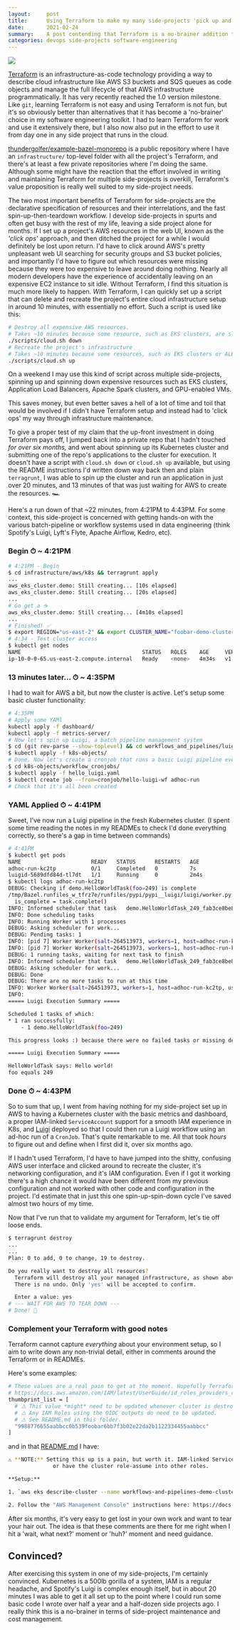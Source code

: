 ```yaml
---
layout:     post
title:      Using Terraform to make my many side-projects 'pick up and play'
date:       2021-02-24
summary:    A post contending that Terraform is a no-brainer addition to your side-project development toolkit. 
categories: devops side-projects software-engineering
---
```


![](/images/posts/using_tf_in_side_projects/new-side-project-distracted-bf-meme.jpg)

[Terraform](https://www.terraform.io/) is an infrastructure-as-code technology providing a way to describe cloud infrastructure like AWS S3 buckets and SQS queues as code objects and manage the full lifecycle of that AWS infrastructure programmatically. It has very recently reached the 1.0 version milestone. Like `git`, learning Terraform is not easy and using Terraform is not fun, but it's so obviously better than alternatives that it has become a 'no-brainer' choice in my software engineering toolkit. I had to learn Terraform for work and use it extensively there, but I also now also put in the effort to use it from day one in any side project that runs in the cloud. 

[thundergolfer/example-bazel-monorepo](https://github.com/thundergolfer/example-bazel-monorepo/tree/master/infrastructure) is a public repository where I have an `infrastructure/` top-level folder with all the project's Terraform, and there's at least a few private repositories where I'm doing the same. Although some might have the reaction that the effort involved in writing and maintaining Terraform for multiple side-projects is overkill, Terraform's value proposition is really well suited to my side-project needs.

The two most important benefits of Terraform for side-projects are the declarative specification of resources and their interrelations, and the fast spin-up-then-teardown workflow. I develop side-projects in spurts and often get busy with the rest of my life, leaving a side project alone for months. If I set up a project's AWS resources in the web UI, known as the *'click ops'* approach, and then ditched the project for a while I would definitely be lost upon return. I'd have to click around AWS's pretty unpleasant web UI searching for security groups and S3 bucket policies, and importantly I'd have to figure out which resources were missing because they were too expensive to leave around doing nothing. Nearly all modern developers have the experience of accidentally leaving on an expensive EC2 instance to sit idle. Without Terraform, I find this situation is much more likely to happen. *With* Terraform, I can quickly set up a script that can delete and recreate the project's entire cloud infrastructure setup in around 10 minutes, with essentially no effort. Such a script is used like this:

```bash
# Destroy all expensive AWS resources.
# Takes ~10 minutes because some resource, such as EKS clusters, are slow to delete.
./scripts/cloud.sh down
# Recreate the project's infrastructure
# Takes ~10 minutes because some resources, such as EKS clusters or ALBs, are slow to create.
./scripts/cloud.sh up
```

On a weekend I may use this kind of script across multiple side-projects, spinning up and spinning down expensive resources such as EKS clusters, Application Load Balancers, Apache Spark clusters, and GPU-enabled VMs. 

This saves money, but even better saves a hell of a lot of time and toil that would be involved if I didn't have Terraform setup and instead had to 'click ops' my way through infrastructure maintenance.

To give a proper test of my claim that the up-front investment in doing Terraform pays off, I jumped back into a private repo that I hadn't touched *for over six months,* and went about spinning up its Kubernetes cluster and submitting one of the repo's applications to the cluster for execution. It doesn't have a script with `cloud.sh down` or `cloud.sh up` available, but using the README instructions I'd written down way back then and plain `terragrunt`, I was able to spin up the cluster and run an application in just over 20 minutes, and 13 minutes of that was just waiting for AWS to create the resources. 🏎

Here's a run down of that ~22 minutes, from 4:21PM to 4:43PM. For some context, this side-project is concerned with getting hands-on with the various batch-pipeline or workflow systems used in data engineering (think Spotify's Luigi, Lyft's Flyte, Apache Airflow, Kedro, etc). 

### Begin ⏱  ~ **4:21PM**

```bash
# 4:21PM - Begin
$ cd infrastructure/aws/k8s && terragrunt apply
...
aws_eks_cluster.demo: Still creating... [10s elapsed]
aws_eks_cluster.demo: Still creating... [20s elapsed]
...
# Go get a ☕️
aws_eks_cluster.demo: Still creating... [4m10s elapsed]
...
# Finished! ✅
$ export REGION="us-east-2" && export CLUSTER_NAME="foobar-demo-cluster" && aws eks --region "${REGION}" update-kubeconfig --name ${CLUSTER_NAME}
# 4:34 - Test cluster access
$ kubectl get nodes
NAME                                      STATUS   ROLES    AGE     VERSION
ip-10-0-0-65.us-east-2.compute.internal   Ready    <none>   4m34s   v1.18.9-eks-d1db3c
```

### 13 minutes later... ⏱  ~ **4:35PM**

I had to wait for AWS a bit, but now the cluster is active. Let's setup some basic cluster functionality:

```bash
# 4:35PM
# Apply some YAMl
kubectl apply -f dashboard/
kubectl apply -f metrics-server/
# Now let's spin up Luigi, a batch pipeline management system
$ cd (git rev-parse --show-toplevel) && cd workflows_and_pipelines/luigi
$ kubectl apply -f k8s-objects/
# Done. Now let's create a cronjob that runs a basic Luigi pipeline every 15 mins
$ cd k8s-objects/workflow_cronjobs/
$ kubectl apply -f hello_luigi.yaml
$ kubectl create job --from=cronjob/hello-luigi-wf adhoc-run
# Check that it's all been created
```

### YAML Applied ⏱ ~ **4:41PM**

Sweet, I've now run a Luigi pipeline in the fresh Kubernetes cluster. (I spent some time reading the notes in my READMEs to check I'd done everything correctly, so there's a gap in time between commands)

```bash
# 4:41PM
$ kubectl get pods
NAME                      READY   STATUS      RESTARTS   AGE
adhoc-run-kc2tp           0/1     Completed   0          7s
luigid-5689dfd84d-tl7dt   1/1     Running     0          2m4s
$ kubectl logs adhoc-run-kc2tp
DEBUG: Checking if demo.HelloWorldTask(foo=249) is complete
/tmp/Bazel.runfiles_w_tfrz7e/runfiles/pypi/pypi__luigi/luigi/worker.py:409: UserWarning: Task demo.HelloWorldTask(foo=249) without outputs has no custom complete() method
  is_complete = task.complete()
INFO: Informed scheduler that task   demo.HelloWorldTask_249_fab3ce8be8   has status   PENDING
INFO: Done scheduling tasks
INFO: Running Worker with 1 processes
DEBUG: Asking scheduler for work...
DEBUG: Pending tasks: 1
INFO: [pid 7] Worker Worker(salt=264513973, workers=1, host=adhoc-run-kc2tp, username=root, pid=7) running   demo.HelloWorldTask(foo=249)
INFO: [pid 7] Worker Worker(salt=264513973, workers=1, host=adhoc-run-kc2tp, username=root, pid=7) done      demo.HelloWorldTask(foo=249)
DEBUG: 1 running tasks, waiting for next task to finish
INFO: Informed scheduler that task   demo.HelloWorldTask_249_fab3ce8be8   has status   DONE
DEBUG: Asking scheduler for work...
DEBUG: Done
DEBUG: There are no more tasks to run at this time
INFO: Worker Worker(salt=264513973, workers=1, host=adhoc-run-kc2tp, username=root, pid=7) was stopped. Shutting down Keep-Alive thread
INFO:
===== Luigi Execution Summary =====

Scheduled 1 tasks of which:
* 1 ran successfully:
    - 1 demo.HelloWorldTask(foo=249)

This progress looks :) because there were no failed tasks or missing dependencies

===== Luigi Execution Summary =====

HelloWorldTask says: Hello world!
foo equals 249
```

### Done ⏱ ~ **4:43PM**

So to sum that up, I went from having nothing for my side-project set up in AWS to having a Kubernetes cluster with the basic metrics and dashboard, a proper IAM-linked `ServiceAccount` support for a smooth IAM experience in K8s, and [Luigi](https://github.com/spotify/luigi) deployed so that I could then run a Luigi workflow using an ad-hoc run of a `CronJob`. That's quite remarkable to me. All that took *hours* to figure out and define when I first did it, over six months ago. 

If I hadn't used Terraform, I'd have to have jumped into the shitty, confusing AWS user interface and clicked around to recreate the cluster, it's networking configuration, and it's IAM configuration. Even if I got it working there's a high chance it would have been different from my previous configuration and not worked with other code and configuration in the project. I'd estimate that in just this one spin-up-spin-down cycle I've saved almost two hours of my time.

Now that I've run that to validate my argument for Terraform, let's tie off loose ends. 

```bash
$ terragrunt destroy
...
...
Plan: 0 to add, 0 to change, 19 to destroy.

Do you really want to destroy all resources?
  Terraform will destroy all your managed infrastructure, as shown above.
  There is no undo. Only 'yes' will be accepted to confirm.

  Enter a value: yes
# --- WAIT FOR AWS TO TEAR DOWN ---
# Done! 💯
```

### Complement your Terraform with good notes

Terraform cannot capture *everything* about your environment setup, so I aim to write down any non-trivial detail, either in comments around the Terraform or in READMEs. 

Here's some examples:

```bash
# These values are a real pain to get at the moment. Hopefully Terraform makes it easier in future.
# https://docs.aws.amazon.com/IAM/latest/UserGuide/id_roles_providers_create_oidc_verify-thumbprint.html
thumbprint_list = [
  # ⚠️ This value *might* need to be updated whenever cluster is destroyed and recreated.
  # ⚠️ Any IAM Roles using the OIDC outputs do need to be updated.
  # ⚠️ See README.md in this folder.
  "9988776655aabbcc0b539foobar6bb7f3b02e22da2b1122334455aabbcc"
] 
```

and in that [README.md](http://readme.md) I have:

```bash
⚠️ **NOTE:** Setting this up is a pain, but worth it. IAM-linked ServiceAccounts are much nicer to use than having the cluster role do _everything_
              or have the cluster role-assume into other roles.

**Setup:**           

1. `aws eks describe-cluster --name workflows-and-pipelines-demo-cluster --query "cluster.identity.oidc.issuer" --output text`

2. Follow the "AWS Management Console" instructions here: https://docs.aws.amazon.com/eks/latest/userguide/enable-iam-roles-for-service-accounts.html
```

After six months, it's very easy to get lost in your own work and want to tear your hair out. The idea is that these comments are there for me right when I hit a 'wait, what next?' moment or 'huh?' moment and need guidance.

## Convinced?

After exercising this system in one of my side-projects, I'm certainly convinced. Kubernetes is a 500lb gorilla of a system, IAM is a regular headache, and Spotify's Luigi is complex enough itself, but in about 20 minutes I was able to get it all set up to the point where I could run some basic code I wrote over half a year and a half-dozen side projects ago. I really think this is a no-brainer in terms of side-project maintenance and cost management.
